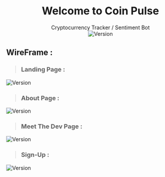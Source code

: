 <h1 align="center">Welcome to Coin Pulse</h1>
<p align="center" >Cryptocurrency Tracker / Sentiment Bot
<br>
<img  alt="Version" src="https://img.shields.io/npm/v/homework.svg">
</p>

## WireFrame : 

<p align="center" >

> ### Landing Page : 
  <img alt="Version" src="https://github.com/archivecoderzero/Bit-Pulse/blob/master/readme_img/0.PNG?raw=true">

> ### About Page : 
  <img alt="Version" src="https://github.com/archivecoderzero/Bit-Pulse/blob/master/readme_img/1.PNG?raw=true">

> ### Meet The Dev Page : 
  <img alt="Version" src="https://github.com/archivecoderzero/Bit-Pulse/blob/master/readme_img/2.PNG?raw=true">

> ### Sign-Up : 
  <img alt="Version" src="https://github.com/archivecoderzero/Bit-Pulse/blob/master/readme_img/3.PNG?raw=true">
</p>
